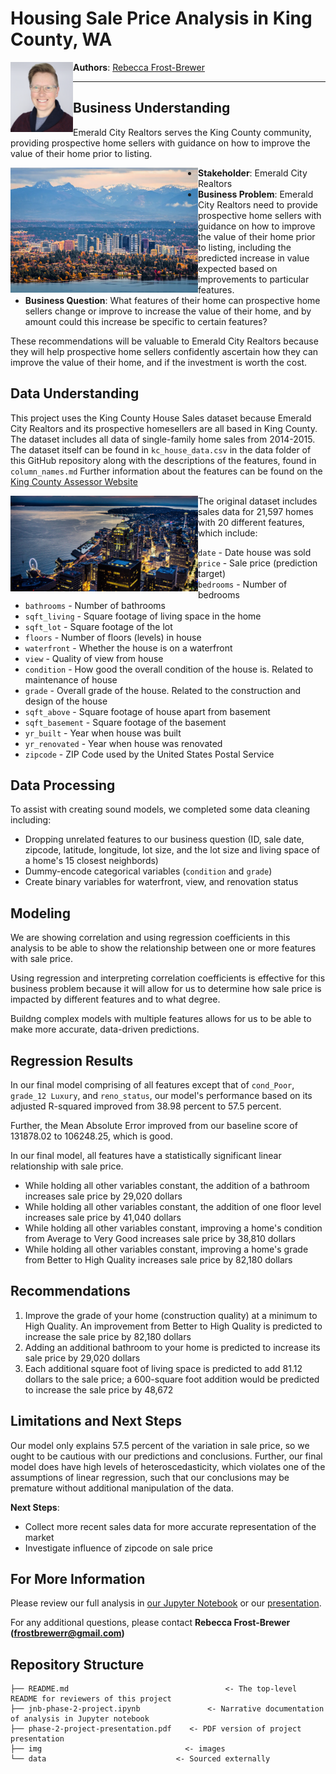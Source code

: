 # Housing Sale Price Analysis in King County, WA

**Authors**: [Rebecca Frost-Brewer](https://www.linkedin.com/in/rebecca-frost-brewer/)
<img src="img/rfb-headshot.png" alt="headshot" style="width: 100px;" align="left"/>

***

## Business Understanding
Emerald City Realtors serves the King County community, providing prospective home sellers with guidance on how to improve the value of their home prior to listing. 

<img src="img/skyline.png" alt="bellevue skyline" style="width: 300px;" align="left"/>

* **Stakeholder**: Emerald City Realtors
* **Business Problem**: Emerald City Realtors need to provide prospective home sellers with guidance on how to improve the value of their home prior to listing, including the predicted increase in value expected based on improvements to particular features.
* **Business Question**: What features of their home can prospective home sellers change or improve to increase the value of their home, and by amount could this increase be specific to certain features?

These recommendations will be valuable to Emerald City Realtors because they will help prospective home sellers confidently ascertain how they can improve the value of their home, and if the investment is worth the cost.


## Data Understanding

This project uses the King County House Sales dataset because Emerald City Realtors and its prospective homesellers are all based in King County. The dataset includes all data of single-family home sales from 2014-2015. The dataset itself can be found in `kc_house_data.csv` in the data folder of this GitHub repository along with the descriptions of the features, found in `column_names.md` Further information about the features can be found on the [King County Assessor Website](https://info.kingcounty.gov/assessor/esales/Glossary.aspx?type=r)

<img src="img/seattle.png" alt="seattle" style="width: 300px;" align="left"/>

The original dataset includes sales data for 21,597 homes with 20 different features, which include:

* `date` - Date house was sold
* `price` - Sale price (prediction target)
* `bedrooms` - Number of bedrooms
* `bathrooms` - Number of bathrooms
* `sqft_living` - Square footage of living space in the home
* `sqft_lot` - Square footage of the lot
* `floors` - Number of floors (levels) in house
* `waterfront` - Whether the house is on a waterfront
* `view` - Quality of view from house
* `condition` - How good the overall condition of the house is. Related to maintenance of house
* `grade` - Overall grade of the house. Related to the construction and design of the house
* `sqft_above` - Square footage of house apart from basement
* `sqft_basement` - Square footage of the basement
* `yr_built` - Year when house was built
* `yr_renovated` - Year when house was renovated
* `zipcode` - ZIP Code used by the United States Postal Service

## Data Processing

To assist with creating sound models, we completed some data cleaning including:

* Dropping unrelated features to our business question (ID, sale date, zipcode, latitude, longitude, lot size, and the lot size and living space of a home's 15 closest neighbords)
* Dummy-encode categorical variables (`condition` and `grade`)
* Create binary variables for waterfront, view, and renovation status

## Modeling

We are showing correlation and using regression coefficients in this analysis to be able to show the relationship between one or more features with sale price.

Using regression and interpreting correlation coefficients is effective for this business problem because it will allow for us to determine how sale price is impacted by different features and to what degree.

Buildng complex models with multiple features allows for us to be able to make more accurate, data-driven predictions.

## Regression Results

In our final model comprising of all features except that of `cond_Poor`, `grade_12 Luxury`, and `reno_status`, our model's performance based on its adjusted R-squared improved from 38.98 percent to 57.5 percent.

Further, the Mean Absolute Error improved from our baseline score of 131878.02 to 106248.25, which is good.

In our final model, all features have a statistically significant linear relationship with sale price.

* While holding all other variables constant, the addition of a bathroom increases sale price by 29,020 dollars
* While holding all other variables constant, the addition of one floor level increases sale price by 41,040 dollars
* While holding all other variables constant, improving a home's condition from Average to Very Good increases sale price by 38,810 dollars
* While holding all other variables constant, improving a home's grade from Better to High Quality increases sale price by 82,180 dollars

## Recommendations

1. Improve the grade of your home (construction quality) at a minimum to High Quality. An improvement from Better to High Quality is predicted to increase the sale price by 82,180 dollars
2. Adding an additional bathroom to your home is predicted to increase its sale price by 29,020 dollars
3. Each additional square foot of living space is predicted to add 81.12 dollars to the sale price; a 600-square foot addition would be predicted to increase the sale price by 48,672

## Limitations and Next Steps

Our model only explains 57.5 percent of the variation in sale price, so we ought to be cautious with our predictions and conclusions. Further, our final model does have high levels of heteroscedasticity, which violates one of the assumptions of linear regression, such that our conclusions may be premature without additional manipulation of the data.

**Next Steps**:

* Collect more recent sales data for more accurate representation of the market
* Investigate influence of zipcode on sale price


## For More Information

Please review our full analysis in [our Jupyter Notebook](./jnb-phase-2-project.ipynb) or our [presentation](./phase-2-project-presentation.pdf).

For any additional questions, please contact **Rebecca Frost-Brewer (frostbrewerr@gmail.com)**

## Repository Structure

```
├── README.md                                   <- The top-level README for reviewers of this project
├── jnb-phase-2-project.ipynb               <- Narrative documentation of analysis in Jupyter notebook
├── phase-2-project-presentation.pdf    <- PDF version of project presentation
├── img                                <- images
└── data                             <- Sourced externally
```

